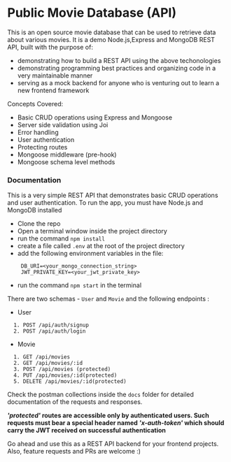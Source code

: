 # Public Movie Database (API)

This is an open source movie database that can be used to retrieve data about various movies.
It is a demo Node.js,Express and MongoDB REST API, built with the purpose of:

- demonstrating how to build a REST API using the above techonologies
- demonstrating programming best practices and organizing code in a very maintainable manner
- serving as a mock backend for anyone who is venturing out to learn a new frontend framework

Concepts Covered:

- Basic CRUD operations using Express and Mongoose
- Server side validation using Joi
- Error handling
- User authentication
- Protecting routes
- Mongoose middleware (pre-hook)
- Mongoose schema level methods

### Documentation

This is a very simple REST API that demonstrates basic CRUD operations and user authentication.
To run the app, you must have Node.js and MongoDB installed

- Clone the repo
- Open a terminal window inside the project directory
- run the command `npm install`
- create a file called `.env` at the root of the project directory
- add the following environment variables in the file:
  ```
   DB_URI=<your_mongo_connection_string>
   JWT_PRIVATE_KEY=<your_jwt_private_key>
  ```
- run the command `npm start` in the terminal

There are two schemas - `User` and `Movie` and the following endpoints :

- User

```
  1. POST /api/auth/signup
  2. POST /api/auth/login
```

- Movie

```
  1. GET /api/movies
  2. GET /api/movies/:id
  3. POST /api/movies (protected)
  4. PUT /api/movies/:id(protected)
  5. DELETE /api/movies/:id(protected)
```

Check the postman collections inside the `docs` folder for detailed documentation of the requests and responses.

**_'protected'_ routes are accessible only by authenticated users. Such requests must bear a special header named _'x-auth-token'_ which should carry the JWT received on successful authentication**

Go ahead and use this as a REST API backend for your frontend projects. Also, feature requests and PRs are welcome :)
